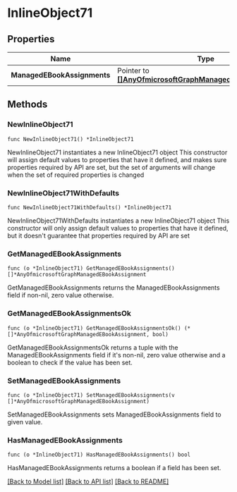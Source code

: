 # InlineObject71

## Properties

Name | Type | Description | Notes
------------ | ------------- | ------------- | -------------
**ManagedEBookAssignments** | Pointer to [**[]AnyOfmicrosoftGraphManagedEBookAssignment**](AnyOfmicrosoftGraphManagedEBookAssignment.md) |  | [optional] 

## Methods

### NewInlineObject71

`func NewInlineObject71() *InlineObject71`

NewInlineObject71 instantiates a new InlineObject71 object
This constructor will assign default values to properties that have it defined,
and makes sure properties required by API are set, but the set of arguments
will change when the set of required properties is changed

### NewInlineObject71WithDefaults

`func NewInlineObject71WithDefaults() *InlineObject71`

NewInlineObject71WithDefaults instantiates a new InlineObject71 object
This constructor will only assign default values to properties that have it defined,
but it doesn't guarantee that properties required by API are set

### GetManagedEBookAssignments

`func (o *InlineObject71) GetManagedEBookAssignments() []*AnyOfmicrosoftGraphManagedEBookAssignment`

GetManagedEBookAssignments returns the ManagedEBookAssignments field if non-nil, zero value otherwise.

### GetManagedEBookAssignmentsOk

`func (o *InlineObject71) GetManagedEBookAssignmentsOk() (*[]*AnyOfmicrosoftGraphManagedEBookAssignment, bool)`

GetManagedEBookAssignmentsOk returns a tuple with the ManagedEBookAssignments field if it's non-nil, zero value otherwise
and a boolean to check if the value has been set.

### SetManagedEBookAssignments

`func (o *InlineObject71) SetManagedEBookAssignments(v []*AnyOfmicrosoftGraphManagedEBookAssignment)`

SetManagedEBookAssignments sets ManagedEBookAssignments field to given value.

### HasManagedEBookAssignments

`func (o *InlineObject71) HasManagedEBookAssignments() bool`

HasManagedEBookAssignments returns a boolean if a field has been set.


[[Back to Model list]](../README.md#documentation-for-models) [[Back to API list]](../README.md#documentation-for-api-endpoints) [[Back to README]](../README.md)


